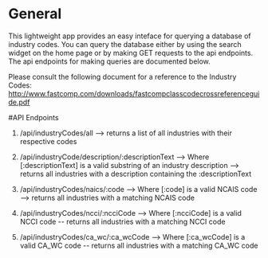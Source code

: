 # General
This lightweight app provides an easy inteface for querying a database of industry codes. You can query the database either by using the search widget on the home page or by making GET requests to the api endpoints. The api endpoints for making queries are documented below.

Please consult the following document for a reference to the Industry Codes: http://www.fastcomp.com/downloads/fastcompclasscodecrossreferenceguide.pdf

#API Endpoints

1. /api/industryCodes/all
  --> returns a list of all industries with their respective codes
  
2. /api/industryCode/description/:descriptionText
  --> Where [:descriptionText] is a valid substring of an industry description
  --> returns all industries with a description containing the :descriptionText

3. /api/industryCodes/naics/:code
  --> Where [:code] is a valid NCAIS code
  --> returns all industries with a matching NCAIS code
  
4. /api/industryCodes/ncci/:ncciCode
  --> Where [:ncciCode] is a valid NCCI code
  -- returns all industries with a matching NCCI code

5. /api/industryCodes/ca_wc/:ca_wcCode
  --> Where [:ca_wcCode] is a valid CA_WC code
  -- returns all industries with a matching CA_WC code
